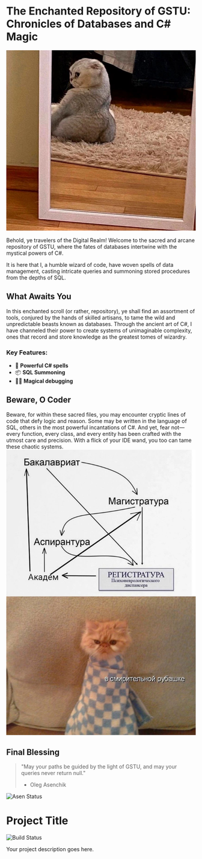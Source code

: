 # The Enchanted Repository of GSTU: Chronicles of Databases and C# Magic
![Background Image](https://github.com/OlegAsenchik/gstu-adventure/blob/main/memes/photo_2024-11-28_17-25-58.jpg?raw=true)

Behold, ye travelers of the Digital Realm! Welcome to the sacred and arcane repository of GSTU, where the fates of databases intertwine with the mystical powers of C#.

It is here that I, a humble wizard of code, have woven spells of data management, casting intricate queries and summoning stored procedures from the depths of SQL.

## What Awaits You
In this enchanted scroll (or rather, repository), ye shall find an assortment of tools, conjured by the hands of skilled artisans, to tame the wild and unpredictable beasts known as databases. Through the ancient art of C#, I have channeled their power to create systems of unimaginable complexity, ones that record and store knowledge as the greatest tomes of wizardry.

### Key Features:
- 🔮 **Powerful C# spells**
- 📦 **SQL Summoning**
- 🧙‍♂️ **Magical debugging**

## Beware, O Coder
Beware, for within these sacred files, you may encounter cryptic lines of code that defy logic and reason. Some may be written in the language of SQL, others in the most powerful incantations of C#. And yet, fear not—every function, every class, and every entity has been crafted with the utmost care and precision. With a flick of your IDE wand, you too can tame these chaotic systems.
![True Path](https://github.com/OlegAsenchik/gstu-adventure/blob/main/memes/photo_2024-11-28_17-26-41.jpg?raw=true)
## Final Blessing
> "May your paths be guided by the light of GSTU, and may your queries never return null."
> - Oleg Asenchik

![Asen Status](https://avatars.mds.yandex.net/i?id=edc1f752fb373626a5c00cb863c814a3_sr-6850570-images-thumbs&n=13)
# Project Title

![Build Status](https://img.shields.io/github/workflow/status/OlegAsenchik/gstu-adventure/.github/workflows/build.yml)

Your project description goes here.


